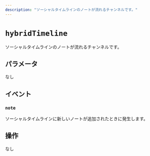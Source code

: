 ```yaml
---
description: "ソーシャルタイムラインのノートが流れるチャンネルです。"
---
```


# `hybridTimeline`
ソーシャルタイムラインのノートが流れるチャンネルです。

## パラメータ
なし

## イベント
### `note`
<MkSchemaViewer :schema="{
	$ref: 'ocean://Note'
}"/>

ソーシャルタイムラインに新しいノートが追加されたときに発生します。

## 操作
なし
